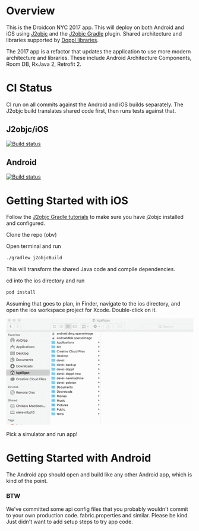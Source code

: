 # Overview

This is the Droidcon NYC 2017 app. This will deploy on both Android and iOS using [J2objc](https://github.com/google/j2objc)
 and the [J2objc Gradle](https://j2objcgradle.github.io/) plugin. Shared architecture and libraries supported by [Doppl libraries](https://doppllib.github.io/).

The 2017 app is a refactor that updates the application to use more modern architecture and libraries. These include Android Architecture Components, Room DB, RxJava 2, Retrofit 2.

# CI Status

CI run on all commits against the Android and iOS builds separately. The J2objc build translates shared code first, then 
runs tests against that.

## J2objc/iOS
[![Build status](https://build.appcenter.ms/v0.1/apps/75d67777-b806-4d55-9029-4ed199653717/branches/master/badge)](https://appcenter.ms)

## Android
[![Build status](https://build.appcenter.ms/v0.1/apps/0b5a4973-92e0-4cac-847f-9fbd62b33d1f/branches/master/badge)](https://appcenter.ms)

# Getting Started with iOS

Follow the [J2objc Gradle tutorials](https://j2objcgradle.github.io/basicquickstart.html) to make sure you have j2objc installed and configured.

Clone the repo (obv)

Open terminal and run

```bash
./gradlew j2objcBuild
```

This will transform the shared Java code and compile dependencies.

cd into the ios directory and run

```bash
pod install
```

Assuming that goes to plan, in Finder, navigate to the ios directory, and open the ios workspace project for Xcode. Double-click on it.

![Finding workspace in Finder](docs/findworkspace.gif)

Pick a simulator and run app!

# Getting Started with Android

The Android app should open and build like any other Android app, which is kind of the point.

### BTW

We've committed some api config files that you probably wouldn't commit to your own production code. fabric.properties and similar. Please
be kind. Just didn't want to add setup steps to try app code.
